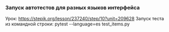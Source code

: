 ### Запуск автотестов для разных языков интерфейса

Урок: https://stepik.org/lesson/237240/step/10?unit=209628
Запуск теста из командной строки:
pytest --language=es test_items.py
